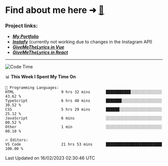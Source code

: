 # Find about me here ➜ [🧑](https://pauabella.dev)

### Project links:
- ***[My Portfolio](https://pauabella.dev)***
- ***[Instafy](https://instafy.me)*** (currently not working due to changes in the Instagram API)
- ***[GiveMeTheLyrics in Vue](https://lyrics.pauabella.dev)***
- ***[GiveMeTheLyrics in React](https://pauabella.dev/GiveMeTheLyrics)***

---
<!--START_SECTION:waka-->
![Code Time](http://img.shields.io/badge/Code%20Time-1%2C893%20hrs%2031%20mins-blue)

📊 **This Week I Spent My Time On** 

```text
💬 Programming Languages: 
HTML                     9 hrs 32 mins       ███████████░░░░░░░░░░░░░░   43.62 % 
TypeScript               6 hrs 40 mins       ███████░░░░░░░░░░░░░░░░░░   30.52 % 
CSS                      5 hrs 29 mins       ██████░░░░░░░░░░░░░░░░░░░   25.12 % 
JavaScript               6 mins              ░░░░░░░░░░░░░░░░░░░░░░░░░   00.52 % 
Other                    1 min               ░░░░░░░░░░░░░░░░░░░░░░░░░   00.10 % 

🔥 Editors: 
VS Code                  21 hrs 53 mins      █████████████████████████   100.00 % 

```


 Last Updated on 16/02/2023 02:30:46 UTC
<!--END_SECTION:waka-->
